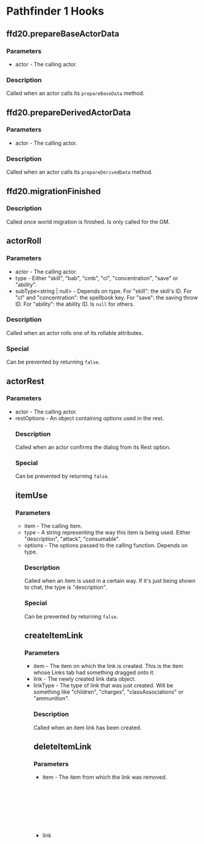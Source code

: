 # Pathfinder 1 Hooks

## ffd20.prepareBaseActorData

### Parameters

- actor<ActorPF> - The calling actor.

### Description

Called when an actor calls its `prepareBaseData` method.

## ffd20.prepareDerivedActorData

### Parameters

- actor<ActorPF> - The calling actor.

### Description

Called when an actor calls its `prepareDerivedData` method.

## ffd20.migrationFinished

### Description

Called once world migration is finished. Is only called for the GM.

## actorRoll

### Parameters

- actor<ActorPF> - The calling actor.
- type<string> - Either "skill", "bab", "cmb", "cl", "concentration", "save" or "ability".
- subType<string | null> - Depends on type. For "skill": the skill's ID. For "cl" and "concentration": the spellbook key. For "save": the saving throw ID. For "ability": the ability ID. Is `null` for others.

### Description

Called when an actor rolls one of its rollable attributes.

### Special

Can be prevented by returning `false`.

## actorRest

### Parameters

- actor<ActorPF> - The calling actor.
- restOptions<Object> - An object containing options used in the rest.

### Description

Called when an actor confirms the dialog from its Rest option.

### Special

Can be prevented by returning `false`.

## itemUse

### Parameters

- item<ItemPF> - The calling item.
- type<string> - A string representing the way this item is being used. Either "description", "attack", "consumable".
- options<Object> - The options passed to the calling function. Depends on type.

### Description

Called when an item is used in a certain way. If it's just being shown to chat, the type is "description".

### Special

Can be prevented by returning `false`.

## createItemLink

### Parameters

- item<ItemPF> - The item on which the link is created. This is the item whose Links tab had something dragged onto it.
- link<Object> - The newly created link data object.
- linkType<string> - The type of link that was just created. Will be something like "children", "charges", "classAssociations" or "ammunition".

### Description

Called when an item link has been created.

## deleteItemLink

### Parameters

- item<ItemPF> - The item from which the link was removed.
- link<Object> - The link data object associated with the (now removed) link.
- linkType<string> - The type of link that was just deleted. Will be something like "children", "charges", "classAssociations" or "ammunition".

## dropContainerSheetData

### Parameters

- item<ItemPF> - The associated container.
- sheet<ItemSheetPF_Container> - The container's sheet.
- data<Object> - The event's transfer data.

## ffd20.addDefaultChanges

### Parameters

- actor<ActorPF> - The associated actor.
- changes<ItemChange[]> - An array to add changes to.

### Description

Called when default changes are being determined and added for an actor. You can add your own changes into the `changes` array, which will also be added.

## ffd20.getChangeFlat

### Parameters

- changeTarget<string> - The unique target of the change. Something like "damage", "aac", etc.
- modifier<string | null> - The modifier used in the change. Something like "base", "enhancement", etc.
- result<Object> - An object which contains an array by the name "keys". Add data paths to this array to make the change do something.

### Description

If you want to add custom change targets, this is a vital hook. Add strings to the 3rd parameter's `keys` array to be able to change those attributes.

See the `custom-changes.md` file next to this one to see how something like this might be accomplished.
